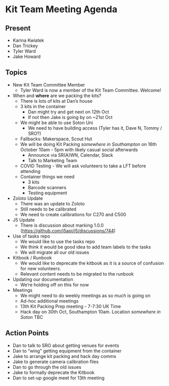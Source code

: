 # Kit Team Meeting Agenda

## Present

* Karina Kwiatek
* Dan Trickey
* Tyler Ward
* Jake Howard

## Topics


* New Kit Team Committee Member
    * Tyler Ward is now a member of the Kit Team Committee. Welcome!
* When and **where** are we packing the kits?
    * There is lots of kits at Dan’s house
    * 3 kits in the container
        * Dan might try and get next on 12th Oct
        * If not then Jake is going by on ~21st Oct
    * We might be able to use Soton Uni
        * We need to have building access (Tyler has it, Dave N, Tommy / SRO?)
    * Fallbacks: Makerspace, Scout Hut
    * We will be doing Kit Packing _somewhere in Southampton_ on 16th October 10am - 5pm with likely casual social afterwards
        * Announce via SR(A)WN, Calendar, Slack
        * Talk to Marketing Team
    * COVID Testing - We will ask volunteers to take a LFT before attending
    * Container things we need
        * 3 kits
        * Barcode scanners
        * Testing equipment
* Zoloto Update
    * There was an update to Zoloto
    * Still needs to be calibrated
    * We need to create calibrations for C270 and C500
* J5 Update
    * There is discussion about marking 1.0.0 (https://github.com/j5api/j5/discussions/744)
* Use of tasks repo
    * We would like to use the tasks repo
    * We think it would be good idea to add team labels to the tasks
    * We will migrate all our old issues
* Kitbook / Runbook
    * We would like to deprecate the kitbook as it is a source of confusion for new volunteers.
    * Relevant content needs to be migrated to the runbook
* Updating our documentation
    * We’re holding off on this for now
* Meetings
    * We might need to do weekly meetings as so much is going on
    * Ad-hoc additional meetings
    * 13th Kit Packing Prep meeting - 7-7:30 UK Time
    * Hack day on 30th Oct, Southampton 10am. Location *somewhere in Soton* TBC


## Action Points


* Dan to talk to SRO about getting venues for events
* Dan to “wing” getting equipment from the container
* Jake to arrange kit packing and hack day comms
* Jake to generate camera calibration files
* Dan to go through the old issues
* Jake to formally deprecate the Kitbook
* Dan to set-up google meet for 13th meeting
